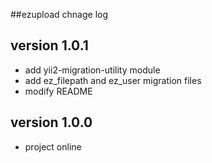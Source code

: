 ##ezupload chnage log

## version 1.0.1

- add yii2-migration-utility module
- add ez_filepath and ez_user migration files
- modify README

## version 1.0.0

- project online